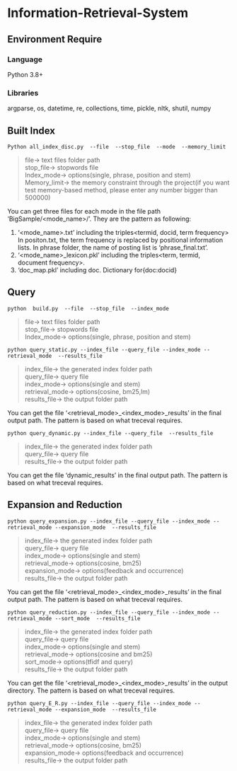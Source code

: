 # Information-Retrieval-System

## Environment Require
### Language
Python 3.8+

### Libraries
argparse, os, datetime, re, collections, time, pickle, nltk, shutil, numpy

## Built Index
```
Python all_index_disc.py  --file  --stop_file  --mode  --memory_limit
```
>file-> text files folder path <br>
>stop_file-> stopwords file <br>
>Index_mode-> options(single, phrase, position and stem)<br>
>Memory_limit-> the memory constraint through the project(if you want test memory-based method, please enter any number bigger than 500000)

You can get three files for each mode in the file path ‘BigSample/<mode_name>/’. They are the pattern as following:<br>
1. ‘<mode_name>.txt’ including the triples<termid, docid, term frequency><br>
In positon.txt, the term frequency is replaced by positional information lists. In phrase folder, the name of posting list is ‘phrase_final.txt’.<br>
2. ‘<mode_name>_lexicon.pkl’ including the triples<term, termid, document frequency>.<br>
3. ‘doc_map.pkl’ including doc. Dictionary for{doc:docid}<br>

## Query
```
python  build.py  --file  --stop_file  --index_mode 
```
>file-> text files folder path<br>
stop_file-> stopwords file<br>
Index_mode-> options(single, phrase, position and stem)<br>
```
python query_static.py --index_file --query_file --index_mode --retrieval_mode  --results_file
```
>index_file-> the generated index folder path<br>
query_file-> query file<br>
index_mode-> options(single and stem)<br>
retrieval_mode-> options(cosine, bm25,lm)<br>
results_file-> the output folder path<br>

You can get the file ‘<retrieval_mode>_<index_mode>_results’ in the final output path. The pattern is based on what treceval requires.<br>
```
python query_dynamic.py --index_file --query_file  --results_file
```
>index_file-> the generated index folder path<br>
query_file-> query file<br>
results_file-> the output folder path<br>

You can get the file ‘dynamic_results’ in the final output path. The pattern is based on what treceval requires.<br>

## Expansion and Reduction
```
python query_expansion.py --index_file --query_file --index_mode --retrieval_mode --expansion_mode  --results_file
```
>index_file-> the generated index folder path<br>
query_file-> query file<br>
index_mode-> options(single and stem)<br>
retrieval_mode-> options(cosine, bm25)<br>
expansion_mode-> options(feedback and occurrence)<br>
results_file-> the output folder path<br>

You can get the file ‘<retrieval_mode>_<index_mode>_results’ in the final output path. The pattern is based on what treceval requires.<br>
```
python query_reduction.py --index_file --query_file --index_mode --retrieval_mode --sort_mode  --results_file
```
>index_file-> the generated index folder path<br>
query_file-> query file<br>
index_mode-> options(single and stem)<br>
retrieval_mode-> options(cosine and bm25)<br>
sort_mode-> options(tfidf and query)<br>
results_file-> the output folder path<br>

You can get the file ‘<retrieval_mode>_<index_mode>_results’ in the output directory. The pattern is based on what treceval requires.
```
python query_E_R.py --index_file --query_file --index_mode --retrieval_mode --expansion_mode  --results_file
```
>index_file-> the generated index folder path<br>
query_file-> query file<br>
index_mode-> options(single and stem)<br>
retrieval_mode-> options(cosine, bm25)<br>
expansion_mode-> options(feedback and occurrence)<br>
results_file-> the output folder path<br>
